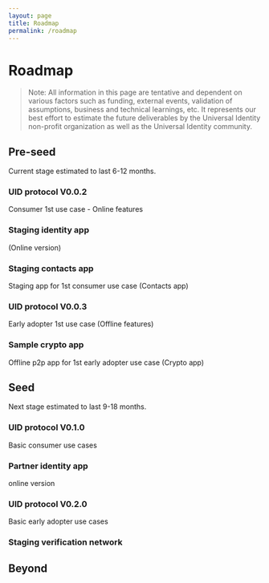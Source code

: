 ```yaml
---
layout: page
title: Roadmap
permalink: /roadmap
---
```

# Roadmap

> Note: All information in this page are tentative and dependent on various factors such as funding, external events, validation of assumptions, business and technical learnings, etc. It represents our best effort to estimate the future deliverables by the Universal Identity non-profit organization as well as the Universal Identity community.

## Pre-seed

Current stage estimated to last 6-12 months.

### UID protocol V0.0.2

Consumer 1st use case - Online features

### Staging identity app

(Online version)

### Staging contacts app

Staging app for 1st consumer use case (Contacts app)

### UID protocol V0.0.3

Early adopter 1st use case (Offline features)

### Sample crypto app

Offline p2p app for 1st early adopter use case (Crypto app)

## Seed

Next stage estimated to last 9-18 months.

### UID protocol V0.1.0

Basic consumer use cases

### Partner identity app

online version

### UID protocol V0.2.0

Basic early adopter use cases

### Staging verification network

## Beyond
